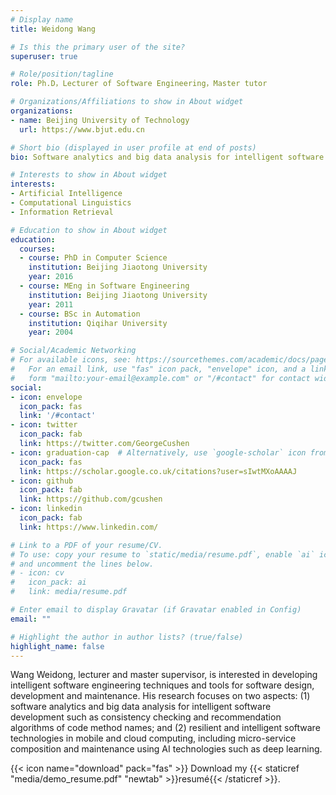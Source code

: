 ```yaml
---
# Display name
title: Weidong Wang

# Is this the primary user of the site?
superuser: true

# Role/position/tagline
role: Ph.D，Lecturer of Software Engineering，Master tutor

# Organizations/Affiliations to show in About widget
organizations:
- name: Beijing University of Technology
  url: https://www.bjut.edu.cn

# Short bio (displayed in user profile at end of posts)
bio: Software analytics and big data analysis for intelligent software development，Resilient software technologies in mobile and cloud computing

# Interests to show in About widget
interests:
- Artificial Intelligence
- Computational Linguistics
- Information Retrieval

# Education to show in About widget
education:
  courses:
  - course: PhD in Computer Science
    institution: Beijing Jiaotong University
    year: 2016
  - course: MEng in Software Engineering
    institution: Beijing Jiaotong University
    year: 2011
  - course: BSc in Automation 
    institution: Qiqihar University
    year: 2004

# Social/Academic Networking
# For available icons, see: https://sourcethemes.com/academic/docs/page-builder/#icons
#   For an email link, use "fas" icon pack, "envelope" icon, and a link in the
#   form "mailto:your-email@example.com" or "/#contact" for contact widget.
social:
- icon: envelope
  icon_pack: fas
  link: '/#contact'
- icon: twitter
  icon_pack: fab
  link: https://twitter.com/GeorgeCushen
- icon: graduation-cap  # Alternatively, use `google-scholar` icon from `ai` icon pack
  icon_pack: fas
  link: https://scholar.google.co.uk/citations?user=sIwtMXoAAAAJ
- icon: github
  icon_pack: fab
  link: https://github.com/gcushen
- icon: linkedin
  icon_pack: fab
  link: https://www.linkedin.com/

# Link to a PDF of your resume/CV.
# To use: copy your resume to `static/media/resume.pdf`, enable `ai` icons in `params.toml`, 
# and uncomment the lines below.
# - icon: cv
#   icon_pack: ai
#   link: media/resume.pdf

# Enter email to display Gravatar (if Gravatar enabled in Config)
email: ""

# Highlight the author in author lists? (true/false)
highlight_name: false
---
```


Wang Weidong, lecturer and master supervisor, is interested in developing intelligent software engineering techniques and tools for software design, development and maintenance. His research focuses on two aspects: (1) software analytics and big data analysis for intelligent software development such as consistency checking and recommendation algorithms of code method names; and (2) resilient and intelligent software technologies in mobile and cloud computing, including micro-service composition and maintenance using AI technologies such as deep learning. 

{{< icon name="download" pack="fas" >}} Download my {{< staticref "media/demo_resume.pdf" "newtab" >}}resumé{{< /staticref >}}.
